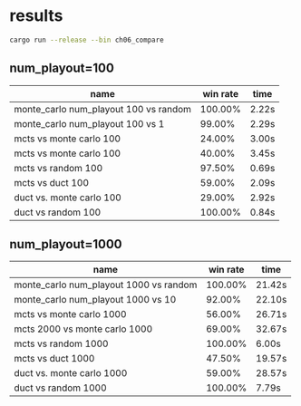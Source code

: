 # results

```sh
cargo run --release --bin ch06_compare
```

## num_playout=100

| name | win rate | time |
| ---- | -------- | ---- |
| monte_carlo num_playout 100 vs random | 100.00% | 2.22s |
| monte_carlo num_playout 100 vs 1 | 99.00% | 2.29s |
| mcts vs monte carlo 100 | 24.00% | 3.00s |
| mcts vs monte carlo 100 | 40.00% | 3.45s |
| mcts vs random 100 | 97.50% | 0.69s |
| mcts vs duct 100 | 59.00% | 2.09s |
| duct vs. monte carlo 100 | 29.00% | 2.92s |
| duct vs random 100 | 100.00% | 0.84s |

## num_playout=1000

| name | win rate | time |
| ---- | -------- | ---- |
| monte_carlo num_playout 1000 vs random | 100.00% | 21.42s |
| monte_carlo num_playout 1000 vs 10 | 92.00% | 22.10s |
| mcts vs monte carlo 1000 | 56.00% | 26.71s |
| mcts 2000 vs monte carlo 1000 | 69.00% | 32.67s |
| mcts vs random 1000 | 100.00% | 6.00s |
| mcts vs duct 1000 | 47.50% | 19.57s |
| duct vs. monte carlo 1000 | 59.00% | 28.57s |
| duct vs random 1000 | 100.00% | 7.79s |
